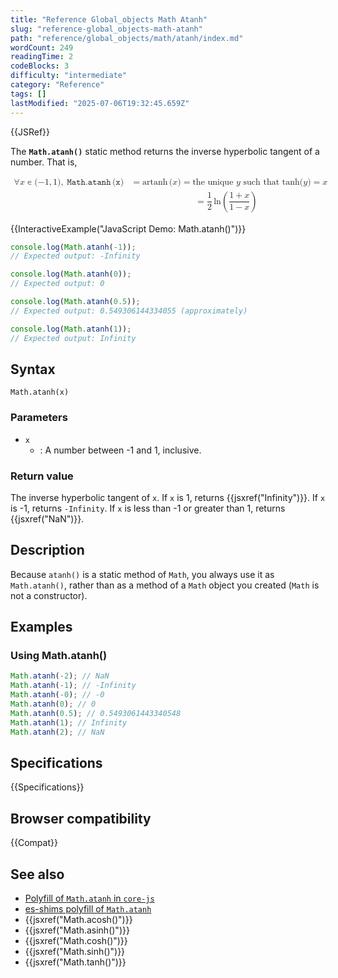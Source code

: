 ```yaml
---
title: "Reference Global_objects Math Atanh"
slug: "reference-global_objects-math-atanh"
path: "reference/global_objects/math/atanh/index.md"
wordCount: 249
readingTime: 2
codeBlocks: 3
difficulty: "intermediate"
category: "Reference"
tags: []
lastModified: "2025-07-06T19:32:45.659Z"
---
```



{{JSRef}}

The **`Math.atanh()`** static method returns the inverse hyperbolic tangent of a number. That is,

<!-- prettier-ignore-start -->
<math display="block">
  <semantics><mtable columnalign="right left right left right left right left right left" columnspacing="0em" displaystyle="true"><mtr><mtd><mo>∀</mo><mi>x</mi><mo>∊</mo><mo stretchy="false">(</mo><mrow><mo>−</mo><mn>1</mn></mrow><mo>,</mo><mn>1</mn><mo stretchy="false">)</mo><mo>,</mo><mspace width="0.2777777777777778em"></mspace><mrow><mo lspace="0em" rspace="0.16666666666666666em">𝙼𝚊𝚝𝚑.𝚊𝚝𝚊𝚗𝚑</mo><mo stretchy="false">(</mo><mi>𝚡</mi><mo stretchy="false">)</mo></mrow></mtd><mtd><mo>=</mo><mo lspace="0em" rspace="0.16666666666666666em">artanh</mo><mo stretchy="false">(</mo><mi>x</mi><mo stretchy="false">)</mo><mo>=</mo><mtext>the unique&nbsp;</mtext><mi>y</mi><mtext>&nbsp;such that&nbsp;</mtext><mo lspace="0em" rspace="0em">tanh</mo><mo stretchy="false">(</mo><mi>y</mi><mo stretchy="false">)</mo><mo>=</mo><mi>x</mi></mtd></mtr><mtr><mtd></mtd><mtd><mo>=</mo><mfrac><mn>1</mn><mn>2</mn></mfrac><mspace width="0.16666666666666666em"></mspace><mo lspace="0em" rspace="0em">ln</mo><mrow><mo>(</mo><mfrac><mrow><mn>1</mn><mo>+</mo><mi>x</mi></mrow><mrow><mn>1</mn><mo>−</mo><mi>x</mi></mrow></mfrac><mo>)</mo></mrow></mtd></mtr></mtable><annotation encoding="TeX">\begin{aligned}\forall x \in ({-1}, 1),\;\mathtt{\operatorname{Math.atanh}(x)} &= \operatorname{artanh}(x) = \text{the unique } y \text{ such that } \tanh(y) = x \\&= \frac{1}{2}\,\ln\left(\frac{1+x}{1-x}\right)\end{aligned}</annotation></semantics>
</math>
<!-- prettier-ignore-end -->

{{InteractiveExample("JavaScript Demo: Math.atanh()")}}

```js interactive-example
console.log(Math.atanh(-1));
// Expected output: -Infinity

console.log(Math.atanh(0));
// Expected output: 0

console.log(Math.atanh(0.5));
// Expected output: 0.549306144334055 (approximately)

console.log(Math.atanh(1));
// Expected output: Infinity
```

## Syntax

```js-nolint
Math.atanh(x)
```

### Parameters

- `x`
  - : A number between -1 and 1, inclusive.

### Return value

The inverse hyperbolic tangent of `x`. If `x` is 1, returns {{jsxref("Infinity")}}. If `x` is -1, returns `-Infinity`. If `x` is less than -1 or greater than 1, returns {{jsxref("NaN")}}.

## Description

Because `atanh()` is a static method of `Math`, you always use it as `Math.atanh()`, rather than as a method of a `Math` object you created (`Math` is not a constructor).

## Examples

### Using Math.atanh()

```js
Math.atanh(-2); // NaN
Math.atanh(-1); // -Infinity
Math.atanh(-0); // -0
Math.atanh(0); // 0
Math.atanh(0.5); // 0.5493061443340548
Math.atanh(1); // Infinity
Math.atanh(2); // NaN
```

## Specifications

{{Specifications}}

## Browser compatibility

{{Compat}}

## See also

- [Polyfill of `Math.atanh` in `core-js`](https://github.com/zloirock/core-js#ecmascript-math)
- [es-shims polyfill of `Math.atanh`](https://www.npmjs.com/package/math.atanh)
- {{jsxref("Math.acosh()")}}
- {{jsxref("Math.asinh()")}}
- {{jsxref("Math.cosh()")}}
- {{jsxref("Math.sinh()")}}
- {{jsxref("Math.tanh()")}}
